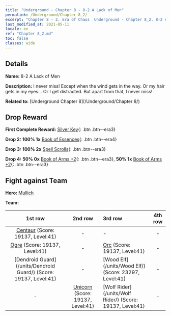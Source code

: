 ```yaml
---
title: "Underground - Chapter 8 - 8-2 A Lack of Men"
permalink: /Underground/Chapter 8_2/
excerpt: "Chapter 8 - 2. Era of Chaos  Underground - Chapter 8_2. 8-2 A Lack of Men"
last_modified_at: 2021-05-11
locale: en
ref: "Chapter 8_2.md"
toc: false
classes: wide
---
```


## Details

 **Name:** 8-2 A Lack of Men

 **Description:** I never miss! Except when the wind gets in the way. Or my hair gets in my eyes... Or I get distracted. But apart from that, I never miss!

 **Related to:** [Underground Chapter 8](/Underground/Chapter 8/)

## Drop Reward

 **First Complete Reward:** [Silver Key](/Items/con_693/){: .btn .btn--era3}

 **Drop 2:** **100% 1x** [Book of Essences](/Items/mat_39/){: .btn .btn--era4}

 **Drop 3:** **100% 2x** [Spell Scrolls](/Items/con_694/){: .btn .btn--era3}

 **Drop 4:** **50% 0x** [Book of Arms +2](/Items/mat_32/){: .btn .btn--era3}, **50% 1x** [Book of Arms +2](/Items/mat_32/){: .btn .btn--era3}


## Fight against Team
 **Hero:** [Mullich](/heroes/Mullich/)

 **Team:**


  | 1st row | 2nd row | 3rd row | 4th row |
  |:----:|:----:|:----|:----:|
  | [Centaur](/units/Centaur/) (Score: 19137, Level:41)  | - | - | - |
  | [Ogre](/units/Ogre/) (Score: 19137, Level:41)  | - | [Orc](/units/Orc/) (Score: 19137, Level:41)  | - |
  | [Dendroid Guard](/units/Dendroid Guard/) (Score: 19137, Level:41)  | - | [Wood Elf](/units/Wood Elf/) (Score: 23297, Level:41)  | - |
  | - | [Unicorn](/units/Unicorn/) (Score: 19137, Level:41)  | [Wolf Rider](/units/Wolf Rider/) (Score: 19137, Level:41)  | - |


